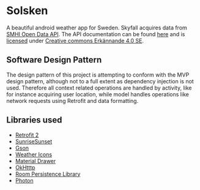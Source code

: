 # Solsken
A beautiful android weather app for Sweden. Skyfall acquires data from [SMHI Open Data API](https://opendata-download-metfcst.smhi.se/pmp3gv2). The API documentation can be found [here](https://opendata.smhi.se/apidocs/metfcst/) and is [licensed](https://www.smhi.se/klimatdata/oppna-data/information-om-oppna-data/villkor-for-anvandning-1.30622) under [Creative commons Erkännande 4.0 SE](http://www.creativecommons.se/wp-content/uploads/2015/01/CreativeCommons-Erk%C3%A4nnande-4.0.pdf). 

## Software Design Pattern
The design pattern of this project is attempting to conform with the MVP design pattern, although not to a full extent as dependency injection is not used. Therefore all context related operations are handled by activity, like for instance acquiring user location, while model handles operations like network requests using Retrofit and data formatting.

## Libraries used
* [Retrofit 2](https://square.github.io/retrofit/)
* [SunriseSunset](https://github.com/caarmen/SunriseSunset)
* [Gson](https://github.com/google/gson)
* [Weather Icons](https://github.com/erikflowers/weather-icons)
* [Material Drawer](https://github.com/mikepenz/MaterialDrawer)
* [OkHtttp](https://github.com/square/okhttp)
* [Room Persistence Library](https://developer.android.com/topic/libraries/architecture/room)
* [Photon](https://github.com/komoot/photon)